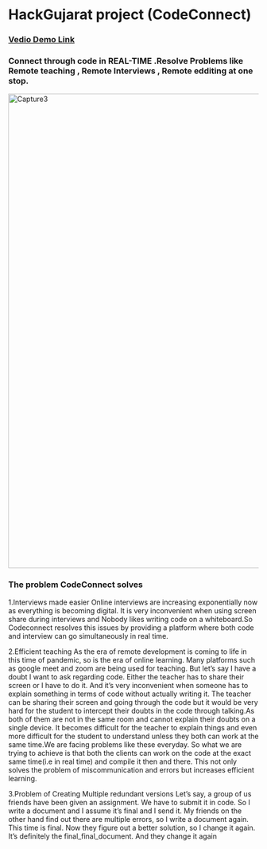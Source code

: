 # HackGujarat project (CodeConnect)
### [Vedio Demo Link](https://drive.google.com/file/d/12t1a0GzoPDDrfjNfhFhvsdtAAwHlCOTy/view?usp=sharing)


### Connect through code in REAL-TIME .Resolve Problems like Remote teaching , Remote Interviews , Remote edditing at one stop.

<img width="953" alt="Capture3" src="https://user-images.githubusercontent.com/46247882/92441272-8af21f00-f1cb-11ea-9b0c-eddfeead1bf1.PNG">




### The problem CodeConnect solves<br>

1.Interviews made easier
Online interviews are increasing exponentially now as everything is becoming digital. It is very inconvenient when using screen share during interviews and Nobody likes writing code on a whiteboard.So Codeconnect resolves this issues by providing a platform where both code and interview can go simultaneously in real time.

2.Efficient teaching
As the era of remote development is coming to life in this time of pandemic, so is the era of online learning. Many platforms such as google meet and zoom are being used for teaching. But let’s say I have a doubt I want to ask regarding code. Either the teacher has to share their screen or I have to do it. And it’s very inconvenient when someone has to explain something in terms of code without actually writing it. The teacher can be sharing their screen and going through the code but it would be very hard for the student to intercept their doubts in the code through talking.As both of them are not in the same room and cannot explain their doubts on a single device. It becomes difficult for the teacher to explain things and even more difficult for the student to understand unless they both can work at the same time.We are facing problems like these everyday. So what we are trying to achieve is that both the clients can work on the code at the exact same time(i.e in real time) and compile it then and there. This not only solves the problem of miscommunication and errors but increases efficient learning.

3.Problem of Creating Multiple redundant versions
Let’s say, a group of us friends have been given an assignment. We have to submit it in code. So I write a document and I assume it’s final and I send it. My friends on the other hand find out there are multiple errors, so I write a document again. This time is final. Now they figure out a better solution, so I change it again. It’s definitely the final_final_document. And they change it again

